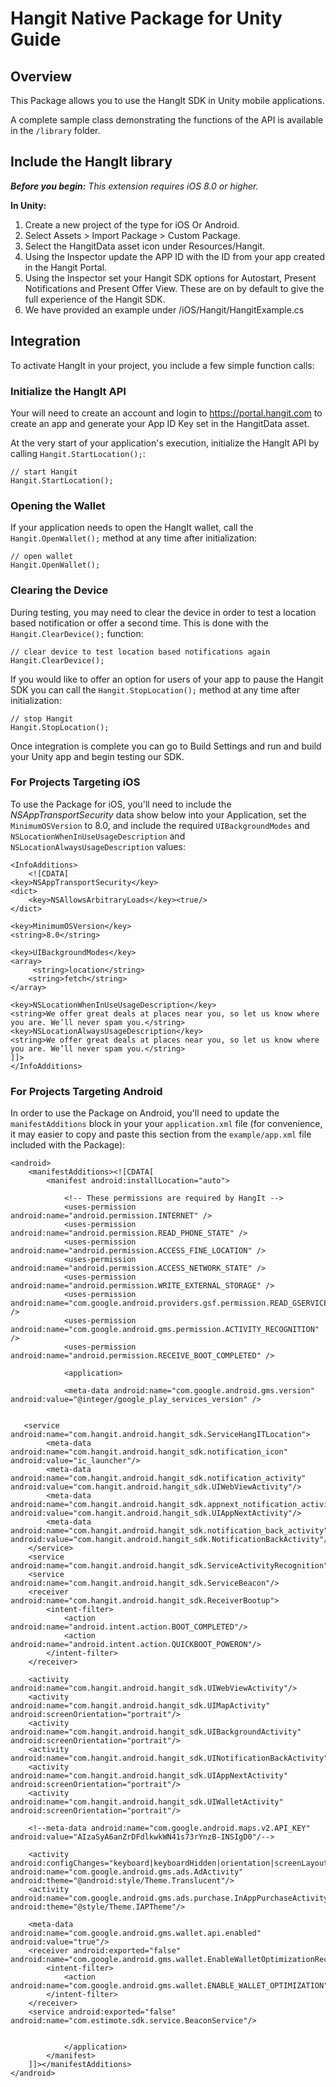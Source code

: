 # Hangit Native Package for Unity Guide #

<!--- This guide has the following sections:

* [Overview](#overview)
* [Include the HangIt Library](#include)
* [Update Your Application Descriptor](#descriptor)
* [ActionScript Integration](#integration)

-->

<a id="overview"></a>
## Overview ##

This Package allows you to use the HangIt SDK in Unity mobile applications.

A complete sample class demonstrating the functions of the API is available in the `/library` folder.

<a id="include"></a>
## Include the HangIt library ##

***Before you begin:*** *This extension requires iOS 8.0 or higher.*

**In Unity:**

1. Create a new project of the type for iOS Or Android.
2. Select Assets > Import Package > Custom Package.
3. Select the HangitData asset icon under Resources/Hangit.
4. Using the Inspector update the APP ID with the ID from your app created in the Hangit Portal.
5. Using the Inspector set your Hangit SDK options for Autostart, Present Notifications and Present Offer View. These are on by default to give the full experience of the Hangit SDK.
6. We have provided an example under /iOS/Hangit/HangitExample.cs 

<a id="integration"></a>
## Integration ##

To activate HangIt in your project, you include a few simple function calls:

### Initialize the HangIt API ###

Your will need to create an account and login to https://portal.hangit.com to create an app and generate your App ID Key set in the HangitData asset.

 At the very start of your application's execution, initialize the HangIt API by calling `Hangit.StartLocation();`:

  	// start Hangit
  	Hangit.StartLocation();
  
### Opening the Wallet ###

If your application needs to open the HangIt wallet, call the `Hangit.OpenWallet();` method at any time after initialization:

	// open wallet
	Hangit.OpenWallet();

### Clearing the Device ###

During testing, you may need to clear the device in order to test a location based notification or offer a second time.  This is done with the `Hangit.ClearDevice();` function:

	// clear device to test location based notifications again
	Hangit.ClearDevice();

If you would like to offer an option for users of your app to pause the Hangit SDK you can call the `Hangit.StopLocation();` method at any time after initialization:

  	// stop Hangit
  	Hangit.StopLocation();
  
Once integration is complete you can go to Build Settings and run and build your Unity app and begin testing our SDK.

### For Projects Targeting iOS ###

To use the Package for iOS, you'll need to include the *NSAppTransportSecurity* data show below into your Application, set the `MinimumOSVersion` to 8.0, and include the required `UIBackgroundModes` and `NSLocationWhenInUseUsageDescription` and `NSLocationAlwaysUsageDescription` values:

	<InfoAdditions>
		<![CDATA[
	<key>NSAppTransportSecurity</key>
	<dict>
		<key>NSAllowsArbitraryLoads</key><true/>
	</dict>

    <key>MinimumOSVersion</key>
    <string>8.0</string>

    <key>UIBackgroundModes</key>
    <array>
         <string>location</string>
       	<string>fetch</string>
    </array>

	<key>NSLocationWhenInUseUsageDescription</key>
	<string>We offer great deals at places near you, so let us know where you are. We’ll never spam you.</string>
	<key>NSLocationAlwaysUsageDescription</key>
	<string>We offer great deals at places near you, so let us know where you are. We’ll never spam you.</string>
	]]>
	</InfoAdditions>

### For Projects Targeting Android ###

In order to use the Package on Android, you'll need to update the `manifestAdditions` block in your your `application.xml` file (for convenience, it may easier to copy and paste this section from the `example/app.xml` file included with the Package):

 	<android>
        <manifestAdditions><![CDATA[
			<manifest android:installLocation="auto">

				<!-- These permissions are required by HangIt -->
				<uses-permission android:name="android.permission.INTERNET" />
				<uses-permission android:name="android.permission.READ_PHONE_STATE" />
				<uses-permission android:name="android.permission.ACCESS_FINE_LOCATION" />
				<uses-permission android:name="android.permission.ACCESS_NETWORK_STATE" />
				<uses-permission android:name="android.permission.WRITE_EXTERNAL_STORAGE" />
				<uses-permission android:name="com.google.android.providers.gsf.permission.READ_GSERVICES" />
				<uses-permission android:name="com.google.android.gms.permission.ACTIVITY_RECOGNITION" />
				<uses-permission android:name="android.permission.RECEIVE_BOOT_COMPLETED" />

				<application>

				<meta-data android:name="com.google.android.gms.version" android:value="@integer/google_play_services_version" />


       <service android:name="com.hangit.android.hangit_sdk.ServiceHangITLocation">
            <meta-data android:name="com.hangit.android.hangit_sdk.notification_icon" android:value="ic_launcher"/>
            <meta-data android:name="com.hangit.android.hangit_sdk.notification_activity" android:value="com.hangit.android.hangit_sdk.UIWebViewActivity"/>
            <meta-data android:name="com.hangit.android.hangit_sdk.appnext_notification_activity" android:value="com.hangit.android.hangit_sdk.UIAppNextActivity"/>
            <meta-data android:name="com.hangit.android.hangit_sdk.notification_back_activity" android:value="com.hangit.android.hangit_sdk.NotificationBackActivity"/>
        </service>
        <service android:name="com.hangit.android.hangit_sdk.ServiceActivityRecognition"/>
        <service android:name="com.hangit.android.hangit_sdk.ServiceBeacon"/>
        <receiver android:name="com.hangit.android.hangit_sdk.ReceiverBootup">
            <intent-filter>
                <action android:name="android.intent.action.BOOT_COMPLETED"/>
                <action android:name="android.intent.action.QUICKBOOT_POWERON"/>
            </intent-filter>
        </receiver>

        <activity android:name="com.hangit.android.hangit_sdk.UIWebViewActivity"/>
        <activity android:name="com.hangit.android.hangit_sdk.UIMapActivity" android:screenOrientation="portrait"/>
        <activity android:name="com.hangit.android.hangit_sdk.UIBackgroundActivity" android:screenOrientation="portrait"/>
        <activity android:name="com.hangit.android.hangit_sdk.UINotificationBackActivity"/>
        <activity android:name="com.hangit.android.hangit_sdk.UIAppNextActivity" android:screenOrientation="portrait"/>
        <activity android:name="com.hangit.android.hangit_sdk.UIWalletActivity" android:screenOrientation="portrait"/>

        <!--meta-data android:name="com.google.android.maps.v2.API_KEY" android:value="AIzaSyA6anZrDFdlkwkWN41s73rYnzB-INSIgD0"/-->

        <activity android:configChanges="keyboard|keyboardHidden|orientation|screenLayout|screenSize|smallestScreenSize|uiMode" android:name="com.google.android.gms.ads.AdActivity" android:theme="@android:style/Theme.Translucent"/>
        <activity android:name="com.google.android.gms.ads.purchase.InAppPurchaseActivity" android:theme="@style/Theme.IAPTheme"/>

        <meta-data android:name="com.google.android.gms.wallet.api.enabled" android:value="true"/>
        <receiver android:exported="false" android:name="com.google.android.gms.wallet.EnableWalletOptimizationReceiver">
            <intent-filter>
                <action android:name="com.google.android.gms.wallet.ENABLE_WALLET_OPTIMIZATION"/>
            </intent-filter>
        </receiver>
        <service android:exported="false" android:name="com.estimote.sdk.service.BeaconService"/>


				</application>
			</manifest>			
		]]></manifestAdditions>
    </android>
